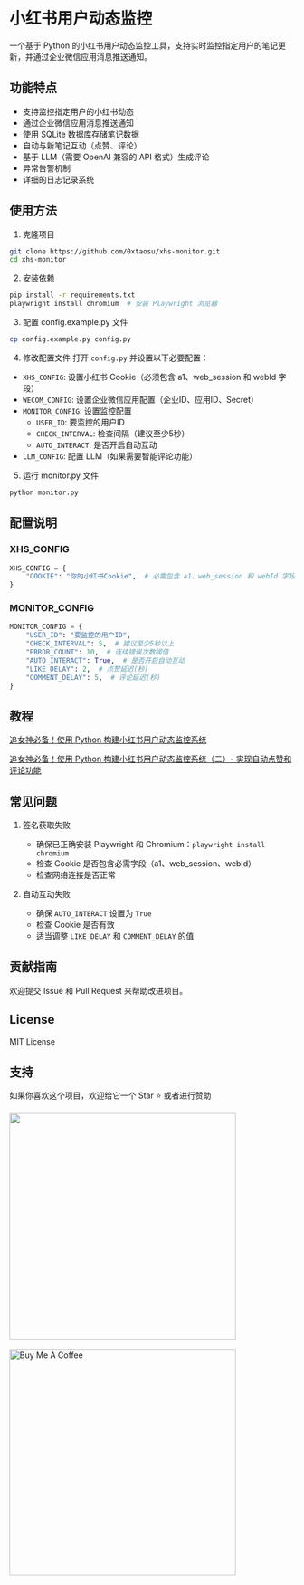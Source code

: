 # 小红书用户动态监控

一个基于 Python 的小红书用户动态监控工具，支持实时监控指定用户的笔记更新，并通过企业微信应用消息推送通知。

## 功能特点

- 支持监控指定用户的小红书动态
- 通过企业微信应用消息推送通知
- 使用 SQLite 数据库存储笔记数据
- 自动与新笔记互动（点赞、评论）
- 基于 LLM（需要 OpenAI 兼容的 API 格式）生成评论
- 异常告警机制
- 详细的日志记录系统

## 使用方法

1. 克隆项目
```bash
git clone https://github.com/0xtaosu/xhs-monitor.git
cd xhs-monitor
```

2. 安装依赖
```bash
pip install -r requirements.txt
playwright install chromium  # 安装 Playwright 浏览器
```

3. 配置 config.example.py 文件
```bash
cp config.example.py config.py
```

4. 修改配置文件
打开 `config.py` 并设置以下必要配置：
- `XHS_CONFIG`: 设置小红书 Cookie（必须包含 a1、web_session 和 webId 字段）
- `WECOM_CONFIG`: 设置企业微信应用配置（企业ID、应用ID、Secret）
- `MONITOR_CONFIG`: 设置监控配置
  - `USER_ID`: 要监控的用户ID
  - `CHECK_INTERVAL`: 检查间隔（建议至少5秒）
  - `AUTO_INTERACT`: 是否开启自动互动
- `LLM_CONFIG`: 配置 LLM（如果需要智能评论功能）

5. 运行 monitor.py 文件
```bash
python monitor.py
```

## 配置说明

### XHS_CONFIG
```python
XHS_CONFIG = {
    "COOKIE": "你的小红书Cookie",  # 必需包含 a1、web_session 和 webId 字段
}
```

### MONITOR_CONFIG
```python
MONITOR_CONFIG = {
    "USER_ID": "要监控的用户ID",
    "CHECK_INTERVAL": 5,  # 建议至少5秒以上
    "ERROR_COUNT": 10,  # 连续错误次数阈值
    "AUTO_INTERACT": True,  # 是否开启自动互动
    "LIKE_DELAY": 2,  # 点赞延迟(秒)
    "COMMENT_DELAY": 5,  # 评论延迟(秒)
}
```

## 教程

[追女神必备！使用 Python 构建小红书用户动态监控系统](https://mp.weixin.qq.com/s/2Y2mIPuofTUAdkOsdGmTGA)  

[追女神必备！使用 Python 构建小红书用户动态监控系统（二）- 实现自动点赞和评论功能](https://mp.weixin.qq.com/s/cwIXvP6Fx2gv7l0L2GDs1A)

## 常见问题

1. 签名获取失败
   - 确保已正确安装 Playwright 和 Chromium：`playwright install chromium`
   - 检查 Cookie 是否包含必需字段（a1、web_session、webId）
   - 检查网络连接是否正常

2. 自动互动失败
   - 确保 `AUTO_INTERACT` 设置为 `True`
   - 检查 Cookie 是否有效
   - 适当调整 `LIKE_DELAY` 和 `COMMENT_DELAY` 的值

## 贡献指南

欢迎提交 Issue 和 Pull Request 来帮助改进项目。

## License
MIT License

## 支持

如果你喜欢这个项目，欢迎给它一个 Star ⭐️
或者进行赞助
<br />
<br />
<img src="https://pic.otaku.ren/20240212/AQADPrgxGwoIWFZ-.jpg" style="width: 400px;"/>
<br />
<br />
<a href="https://www.buymeacoffee.com/beilunyang" target="_blank"><img src="https://cdn.buymeacoffee.com/buttons/v2/default-blue.png" alt="Buy Me A Coffee" style="width: 400px;" ></a>
